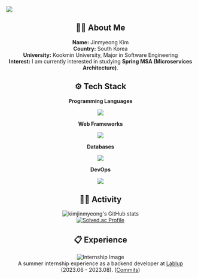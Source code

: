 <img src="https://capsule-render.vercel.app/api?type=waving&color=timeGradient&height=150&section=header" />

<h2 align="center">🧑‍💻 About Me</h2>

<p align="center">
  <strong>Name:</strong> Jinmyeong Kim<br>
  <strong>Country:</strong> South Korea <br>
  <strong>University:</strong> Kookmin University, Major in Software Engineering<br>
  <strong>Interest:</strong> I am currently interested in studying <strong>Spring MSA (Microservices Architecture)</strong>.
</p>

<h2 align="center">⚙️ Tech Stack</h2>

<p align="center">
  <strong>Programming Languages</strong><br>
  <p align="center">
    <a href="https://skillicons.dev">
      <img src="https://skillicons.dev/icons?i=java,python" />
    </a>
  </p>
</p>

<p align="center">
  <strong>Web Frameworks</strong><br>
<p align="center">
  <a href="https://skillicons.dev">
    <img src="https://skillicons.dev/icons?i=spring,django" />
  </a>
</p>
</p>

<p align="center">
  <strong>Databases</strong><br>
  <p align="center">
    <a href="https://skillicons.dev">
      <img src="https://skillicons.dev/icons?i=mysql,postgres,redis" />
    </a>
  </p>
</p>

<p align="center">
  <strong>DevOps</strong><br>
  <p align="center">
  <a href="https://skillicons.dev">
    <img src="https://skillicons.dev/icons?i=docker,aws" />
  </a>
  </p>
</p>

<h2 align="center">🏃‍➡️ Activity</h2>
<p align="center">
  <img src="https://github-readme-stats.vercel.app/api?username=kimjinmyeong&show_icons=true&theme=transparent" alt="kimjinmyeong's GitHub stats">
  <br>
  <a href="https://solved.ac/kjmdkdlel/"><img src="http://mazassumnida.wtf/api/v2/generate_badge?boj=kjmdkdlel" alt="Solved.ac Profile"></a>
</p>

<h2 align="center">📋 Experience</h2>

<p align="center">
  <img src="https://github.com/user-attachments/assets/c8148767-fd56-48dd-b572-553270fc0a0f" alt="Internship Image"><br>
  A summer internship experience as a backend developer at <a href="https://github.com/lablup">Lablup</a> (2023.06 - 2023.08). 
  (<a href="https://github.com/lablup/backend.ai/commits?author=kimjinmyeong">Commits</a>)
</p>
